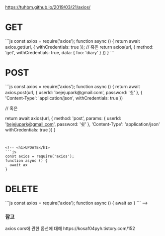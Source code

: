 https://tuhbm.github.io/2019/03/21/axios/


<h1>GET</h1>
```js
const axios = require('axios');
function async () {
  return await axios.get(url, { withCredentials: true });
  // 혹은
  return axios(url, {
    method: 'get',
    withCredentials: true,
    data: {
     foo: 'diary'
   }
 })
}
```
<h1>POST</h1>
```js
const axios = require('axios');
function async () {
  return await axios.post(url, {
    userId: 'bejejupark@gmail.com',
    password: '쉿'
  },  { 'Content-Type': 'application/json', withCredentials: true })

  // 혹은

  return await axios(url, {
    method: 'post',
    params: {
      userId: 'bejejupark@gmail.com',
      password: '쉿'
    },
    'Content-Type': 'application/json'
    withCredentials: true
  })
}
```


<!-- <h1>UPDATE</h1>
```js
const axios = require('axios');
function async () {
  await ax
}
```
<h1>DELETE</h1>
```js
const axios = require('axios');
function async () {
  await ax
}
``` -->



<h3>참고</h3>
axios cors에 관한 옵션에 대해
https://kosaf04pyh.tistory.com/152

